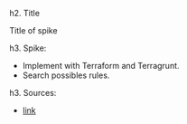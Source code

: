 h2. Title

Title of spike

h3. Spike:

- Implement with Terraform and Terragrunt.
- Search possibles rules.

h3. Sources:

- [link](https://google.com/)
